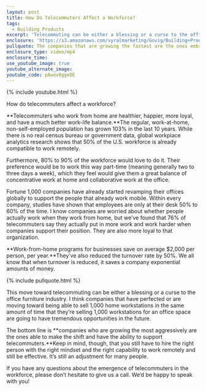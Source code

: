 ```yaml
---
layout: post
title: How Do Telecommuters Affect a Workforce?
tags:
  - Building Products
excerpt: 'Telecommuting can be either a blessing or a curse to the office furniture industry, but here’s why I believe the future is brighter for companies who embrace telecommuters.'
enclosure: 'https://s3.amazonaws.com/vyralmarketing/Govig/Building+Products/Videos/2017/The+Power+Of+Telecommuters.mp4'
pullquote: The companies that are growing the fastest are the ones embracing telecommuters.
enclosure_type: video/mp4
enclosure_time:
use_youtube_image: true
youtube_alternate_image:
youtube_code: pAwov8ggeDE
---
```



{% include youtube.html %}

How do telecommuters affect a workforce?

**Telecommuters who work from home are healthier, happier, more loyal, and have a much better work-life balance.**The regular, work-at-home, non-self-employed population has grown 103% in the last 10 years. While there is no real census bureau or government data, global workplace analytics research shows that 50% of the U.S. workforce is already compatible to work remotely.&nbsp;

Furthermore, 80% to 90% of the workforce would love to do it. Their preference would be to work this way part-time (meaning generally two to three days a week), which they feel would give them a great balance of concentrative work at home and collaborative work at the office.&nbsp;

Fortune 1,000 companies have already started revamping their offices globally to support the people that already work mobile. Within every company, studies have shown that employees are only at their desk 50% to 60% of the time. I know companies are worried about whether people actually work when they work from home, but we’ve found that 76% of telecommuters say they actually put in more work and work harder when companies support their position. They are also more loyal to that organization.&nbsp;

**Work-from-home programs for businesses save on average $2,000 per person, per year.**They’ve also reduced the turnover rate by 50%. We all know that when turnover is reduced, it saves a company exponential amounts of money.

{% include pullquote.html %}

This move toward telecommuting can be either a blessing or a curse to the office furniture industry. I think companies that have perfected or are moving toward being able to sell 1,000 home workstations in the same amount of time that they’re selling 1,000 workstations for an office space are going to have tremendous opportunities in the future.

The bottom line is **companies who are growing the most aggressively are the ones able to make the shift and have the ability to support telecommuters.**Keep in mind, though, that you still have to hire the right person with the right mindset and the right capability to work remotely and still be effective. It’s still an adjustment for many people.

If you have any questions about the emergence of telecommuters in the workforce, please don’t hesitate to give us a call. We’d be happy to speak with you!